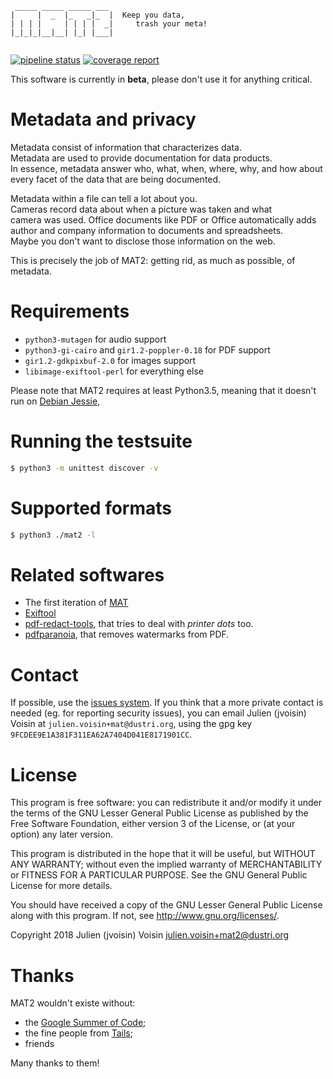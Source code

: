 ```
 _____ _____ _____ ___ 
|     |  _  |_   _|_  |  Keep you data,
| | | |     | | | |  _|     trash your meta!
|_|_|_|__|__| |_| |___|
                       
```

[![pipeline status](https://0xacab.org/jvoisin/mat2/badges/master/pipeline.svg)](https://0xacab.org/jvoisin/mat2/commits/master)
[![coverage report](https://0xacab.org/jvoisin/mat2/badges/master/coverage.svg)](https://0xacab.org/jvoisin/mat2/commits/master)

This software is currently in **beta**, please don't use it for anything
critical.

# Metadata and privacy

Metadata consist of information that characterizes data.                                             
Metadata are used to provide documentation for data products.                                        
In essence, metadata answer who, what, when, where, why, and how about                               
every facet of the data that are being documented.                                                   

Metadata within a file can tell a lot about you.                                                     
Cameras record data about when a picture was taken and what                                          
camera was used. Office documents like PDF or Office automatically adds                              
author and company information to documents and spreadsheets.                                        
Maybe you don't want to disclose those information on the web. 

This is precisely the job of MAT2: getting rid, as much as possible, of
metadata.

# Requirements

- `python3-mutagen` for audio support
- `python3-gi-cairo` and `gir1.2-poppler-0.18` for PDF support
- `gir1.2-gdkpixbuf-2.0` for images support
- `libimage-exiftool-perl` for everything else

Please note that MAT2 requires at least Python3.5, meaning that it
doesn't run on [Debian Jessie](Stretc://packages.debian.org/jessie/python3),

# Running the testsuite

```bash
$ python3 -m unittest discover -v
```

# Supported formats

```bash
$ python3 ./mat2 -l
```

# Related softwares

- The first iteration of [MAT](http://mat.boum.org)
- [Exiftool](https://sno.phy.queensu.ca/~phil/exiftool/mat)
- [pdf-redact-tools](https://github.com/firstlookmedia/pdf-redact-tools), that
	tries to deal with *printer dots* too.
- [pdfparanoia](https://github.com/kanzure/pdfparanoia), that removes
	watermarks from PDF.

# Contact

If possible, use the [issues system](https://0xacab.org/jvoisin/mat2/issues).
If you think that a more private contact is needed (eg. for reporting security issues),
you can email Julien (jvoisin) Voisin at `julien.voisin+mat@dustri.org`,
using the gpg key `9FCDEE9E1A381F311EA62A7404D041E8171901CC`.

# License

This program is free software: you can redistribute it and/or modify
it under the terms of the GNU Lesser General Public License as published by
the Free Software Foundation, either version 3 of the License, or
(at your option) any later version.

This program is distributed in the hope that it will be useful,
but WITHOUT ANY WARRANTY; without even the implied warranty of
MERCHANTABILITY or FITNESS FOR A PARTICULAR PURPOSE.  See the
GNU General Public License for more details.

You should have received a copy of the GNU Lesser General Public License
along with this program.  If not, see <http://www.gnu.org/licenses/>.

Copyright 2018 Julien (jvoisin) Voisin <julien.voisin+mat2@dustri.org>

# Thanks

MAT2 wouldn't existe without:

- the [Google Summer of Code](https://summerofcode.withgoogle.com/);
- the fine people from [Tails]( https://tails.boum.org);
- friends

Many thanks to them!

